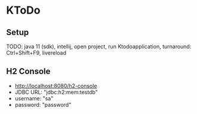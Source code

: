 # KToDo

## Setup

TODO: java 11 (sdk), intellij, open project, run Ktodoapplication, 
turnaround: Ctrl+Shift+F9, livereload

## H2 Console

- [http://localhost:8080/h2-console](http://localhost:8080/h2-console)
- JDBC URL: "jdbc:h2:mem:testdb"
- username: "sa"
- password: "password"
